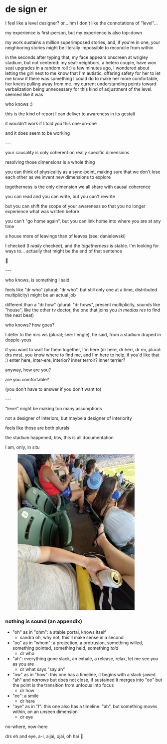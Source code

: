 # de sign er

I feel like a level designer? or... hm I don't like the connotations of "level"...

my experience is first-person, but my experience is also top-down

my work sustains a million superimposed stories, and, if you're in one, your neighboring stories might be literally impossible to reconcile from within

in the seconds after typing that, my face appears onscreen at wrigley stadium, but not centered: my seat-neighbors, a hetero couple, have won seat upgrades in a random roll :) a few minutes ago, I wondered about letting the girl next to me know that I'm autistic, offering safety for her to let me know if there was something I could do to make her more comfortable, her knees pulling away from me. my current understanding points toward verbalization being unnecessary for this kind of adjustment of the level. seemed like it was

who knows :)

this is the kind of report I can deliver to awareness in its gestalt

it wouldn't work if I told you this one-on-one

and it does seem to be working

\---

your causality is only coherent on really specific dimensions

resolving those dimensions is a whole thing

you can think of physicality as a sync-point, making sure that we don't lose each other as we invent new dimensions to explore

togetherness is the only dimension we all share with causal coherence

you can read and you can write, but you can't rewrite

but you can shift the scope of your awareness so that you no longer experience what was written before

you can't "go home again", but you can link home into where you are at any time

a house more of leavings than of leaves (see: danielewski)

I checked (I _really_ checked), and the _togetherness_ is stable. I'm looking for ways to... actually that might be the end of that sentence

🤲

\---

who knows, is something I said

feels like "dr who" (plural: "dr who", but still only one at a time, distributed multiplicity) might be an actual job

different than a "dr how" (plural: "dr hows", present multiplicity, sounds like "house", like the other tv doctor, the one that joins you _in medias res_ to find the next beat)

who knows? how goes?

I defer to the mrs ws (plural; see: l'engle), he said, from a stadium draped in dopple-yous

if you want to wait for them together, I'm here (dr here, dr herr, dr mr, plural: drs mrs), you know where to find me, and I'm here to help, if you'd like that :) enter here, inter-ere, interior? inner terroir? inner terrier?

anyway, how are you?

are you comfortable?

(you don't have to answer if you don't want to)

\---

"level" might be making too many assumptions

not a designer of interiors, but maybe a designer of interiority

feels like those are both plurals

the stadium happened, btw, this is all documentation

I am, only, in situ

<div align="left"><figure><img src="../../../.gitbook/assets/IMG_9029.jpeg" alt="" width="375"><figcaption></figcaption></figure></div>

### nothing is sound (an appendix)

* "oh" as in "ohm": a stable portal, knows itself
  * sandra oh, why not, this'll make sense in a second
* "oo" as in "whom": a projection, a protrusion, something willed, something pointed, something held, something _told_
  * dr who
* "ah": everything gone slack, an exhale, a release, relax, let me see you as you are
  * dr what says "say ah"
* "ow" as in "how": this one has a timeline, it begins with a slack-jawed "ah" and _narrows_ but does not close, if sustained it merges into "oo" but the point is the transition from unfocus into focus
  * dr how
* "ee": a smile
  * dr here
* "aye" as in "I": this one also has a timeline: "ah", but something moves within, on an unseen dimension
  * dr eye

no-where, now-here

drs eh and eye, a-i, aijai, ojai, oh hai :wave:
